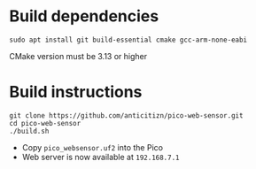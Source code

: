 
# Build dependencies
```
sudo apt install git build-essential cmake gcc-arm-none-eabi
```
CMake version must be 3.13 or higher

# Build instructions
```
git clone https://github.com/anticitizn/pico-web-sensor.git
cd pico-web-sensor
./build.sh
```

- Copy `pico_websensor.uf2` into the Pico
- Web server is now available at `192.168.7.1`